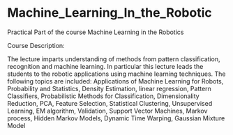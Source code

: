 # Machine_Learning_In_the_Robotic

Practical Part of the course Machine Learning in the Robotics


Course Description:

The lecture imparts understanding of methods from pattern classification, recognition and machine learning. In particular this lecture leads the students to the robotic applications using machine learning techniques. The following topics are included: Applications of Machine Learning for Robots, Probability and Statistics, Density Estimation, linear regression, Pattern Classifiers, Probabilistic Methods for Classification, Dimensionality Reduction, PCA, Feature Selection, Statistical Clustering, Unsupervised Learning, EM algorithm, Validation, Support Vector Machines, Markov process, Hidden Markov Models, Dynamic Time Warping, Gaussian Mixture Model
